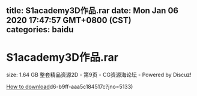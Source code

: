 
title: S1academy3D作品.rar
date: Mon Jan 06 2020 17:47:57 GMT+0800 (CST)    
categories: baidu
---

# S1academy3D作品.rar
size: 1.64 GB
 整套精品资源2D - 第9页 - CG资源海论坛 - Powered by Discuz!
 

[How to download](https://bpcam.bemobtrk.com/go/2ceec3aa-1ca2-46d6-b9ff-aaa5c184517c?jno=5408)d6-b9ff-aaa5c184517c?jno=5133)